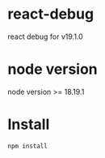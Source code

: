# react-debug
react debug for v19.1.0

# node version
node version >= 18.19.1

# Install
```
npm install
```